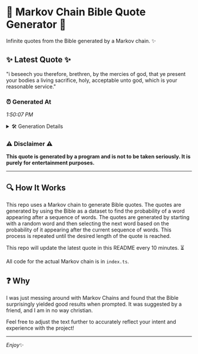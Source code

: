 # 📖 Markov Chain Bible Quote Generator 📖

Infinite quotes from the Bible generated by a Markov chain. ✨

## ✨ Latest Quote ✨
"i beseech you therefore, brethren, by the mercies of god, that ye present your bodies a living sacrifice, holy, acceptable unto god, which is your reasonable service."

### ⏰ Generated At
*1:50:07 PM*

<details>
    <summary>🛠️ Generation Details</summary>
    <p>
        <strong>🌱 Seed:</strong> i<br>
        <strong>🔄 Iterations:</strong> 26<br>
        <strong>📜 Context History:</strong><br>[ i ]: beseech<br>[ i, beseech ]: you<br>[ i, beseech, you ]: therefore,<br>[ i, beseech, you, therefore, ]: brethren,<br>[ i, beseech, you, therefore,, brethren, ]: by<br>[ i, beseech, you, therefore,, brethren,, by ]: the<br>[ beseech, you, therefore,, brethren,, by, the ]: mercies<br>[ you, therefore,, brethren,, by, the, mercies ]: of<br>[ therefore,, brethren,, by, the, mercies, of ]: god,<br>[ brethren,, by, the, mercies, of, god, ]: that<br>[ by, the, mercies, of, god,, that ]: ye<br>[ the, mercies, of, god,, that, ye ]: present<br>[ mercies, of, god,, that, ye, present ]: your<br>[ of, god,, that, ye, present, your ]: bodies<br>[ god,, that, ye, present, your, bodies ]: a<br>[ that, ye, present, your, bodies, a ]: living<br>[ ye, present, your, bodies, a, living ]: sacrifice,<br>[ present, your, bodies, a, living, sacrifice, ]: holy,<br>[ your, bodies, a, living, sacrifice,, holy, ]: acceptable<br>[ bodies, a, living, sacrifice,, holy,, acceptable ]: unto<br>[ a, living, sacrifice,, holy,, acceptable, unto ]: god,<br>[ living, sacrifice,, holy,, acceptable, unto, god, ]: which<br>[ sacrifice,, holy,, acceptable, unto, god,, which ]: is<br>[ holy,, acceptable, unto, god,, which, is ]: your<br>[ acceptable, unto, god,, which, is, your ]: reasonable<br>[ unto, god,, which, is, your, reasonable ]: service.<br>
    </p>
</details>

### ⚠️ Disclaimer ⚠️
**This quote is generated by a program and is not to be taken seriously. It is purely for entertainment purposes.**

---

## 🔍 How It Works

This repo uses a Markov chain to generate Bible quotes. The quotes are generated by using the Bible as a dataset to find the probability of a word appearing after a sequence of words. The quotes are generated by starting with a random word and then selecting the next word based on the probability of it appearing after the current sequence of words. This process is repeated until the desired length of the quote is reached.

This repo will update the latest quote in this README every 10 minutes. ⏳

All code for the actual Markov chain is in `index.ts`.

## ❓ Why

I was just messing around with Markov Chains and found that the Bible surprisingly yielded good results when prompted. 
It was suggested by a friend, and I am in no way christian.

Feel free to adjust the text further to accurately reflect your intent and experience with the project!

---

*Enjoy*✨
